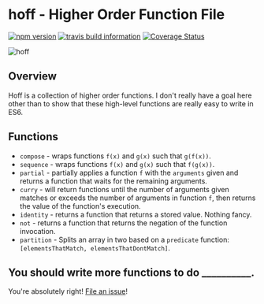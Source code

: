 # hoff - Higher Order Function File
[![npm version](https://badge.fury.io/js/hoff.svg)](http://badge.fury.io/js/hoff)
[![travis build information](https://api.travis-ci.org/vinniegarcia/hoff.svg)](https://travis-ci.org/vinniegarcia/hoff)
[![Coverage Status](https://coveralls.io/repos/vinniegarcia/hoff/badge.svg?branch=master)](https://coveralls.io/r/vinniegarcia/hoff?branch=master)

![hoff](http://i.giphy.com/yoJC2KGg8HRgZ2QLbW.gif)

## Overview

Hoff is a collection of higher order functions. I don't really have a goal here other than to show that these high-level functions are really easy to write in ES6.

## Functions

- `compose` - wraps functions `f(x)` and `g(x)` such that `g(f(x))`.
- `sequence` - wraps functions `f(x)` and `g(x)` such that `f(g(x))`.
- `partial` - partially applies a function `f` with the `arguments` given and returns a function that waits for the remaining arguments.
- `curry` - will return functions until the number of arguments given matches or exceeds the number of arguments in function `f`, then returns the value of the function's execution.
- `identity` - returns a function that returns a stored value. Nothing fancy.
- `not` - returns a function that returns the negation of the function invocation.
- `partition` - Splits an array in two based on a `predicate` function: `[elementsThatMatch, elementsThatDontMatch]`.

## You should write more functions to do __________.

You're absolutely right! [File an issue](https://github.com/vinniegarcia/hoff/issues)!